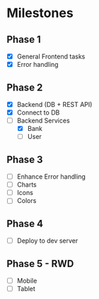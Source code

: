 # Milestones 

## Phase 1
- [X] General Frontend tasks
- [X] Error handling
## Phase 2
- [X] Backend (DB + REST API)
- [X] Connect to DB
- [ ] Backend Services
  - [X] Bank
  - [ ] User  
## Phase 3
- [ ] Enhance Error handling
- [ ] Charts
- [ ] Icons
- [ ] Colors
## Phase 4
- [ ] Deploy to dev server

## Phase 5 - RWD
- [ ] Mobile
- [ ] Tablet
